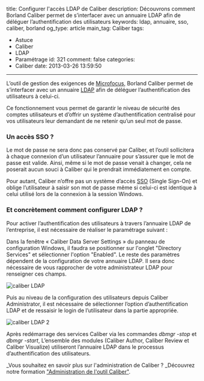 title: Configurer l'accès LDAP de Caliber
description: Découvrons comment Borland Caliber permet de s’interfacer avec un annuaire LDAP afin de déléguer l’authentification des utilisateurs
keywords: ldap, annuaire, sso, caliber, borland
og_type: article
main_tag: Caliber
tags:
  - Astuce
  - Caliber
  - LDAP
  - Paramétrage
id: 321
comment: false
categories:
  - Caliber
date: 2013-03-26 13:59:50
---

L’outil de gestion des exigences de [Microfocus](http://www.microfocus.fr "Site de Microfocus France"), Borland Caliber permet de s’interfacer avec un annuaire [LDAP](http://fr.wikipedia.org/wiki/Lightweight_Directory_Access_Protocol "Qu") afin de déléguer l’authentification des utilisateurs à celui-ci.

Ce fonctionnement vous permet de garantir le niveau de sécurité des comptes utilisateurs et d’offrir un système d’authentification centralisé pour vos utilisateurs leur demandant de ne retenir qu’un seul mot de passe.
<!-- more -->
### Un accès SSO ?

Le mot de passe ne sera donc pas conservé par Caliber, et l’outil sollicitera à chaque connexion d’un utilisateur l’annuaire pour s’assurer que le mot de passe est valide. Ainsi, même si le mot de passe venait à changer, cela ne poserait aucun souci à Caliber qui le prendrait immédiatement en compte.

Pour autant, Caliber n’offre pas un système d’accès [SSO](http://fr.wikipedia.org/wiki/Sso "Qu") (Single Sign-On) et oblige l’utilisateur à saisir son mot de passe même si celui-ci est identique à celui utilisé lors de la connexion à la session Windows.

### Et concrètement comment configurer LDAP ?

Pour activer l’authentification des utilisateurs à travers l’annuaire LDAP de l’entreprise, il est nécessaire de réaliser le paramétrage suivant :

Dans la fenêtre « Caliber Data Server Settings » du panneau de configuration Windows, il faudra se positionner sur l'onglet "Directory Services" et sélectionner l'option "Enabled". Le reste des paramètres dépendent de la configuration de votre annuaire LDAP. Il sera donc nécessaire de vous rapprocher de votre administrateur LDAP pour renseigner ces champs.

![caliber LDAP](/blog/wp-content/uploads/2013/03/caliber_ldap1-300x206.png)

Puis au niveau de la configuration des utilisateurs depuis Caliber Administrator, il est nécessaire de sélectionner l’option d’authentification LDAP et de ressaisir le login de l’utilisateur dans la partie appropriée.

![caliber LDAP 2](/blog/wp-content/uploads/2013/03/caliber_ldap2-300x204.png)

Après redémarrage des services Caliber via les commandes _dbmgr -stop_ et _dbmgr -start_, L’ensemble des modules (Caliber Author, Caliber Review et Caliber Visualize) utiliseront l’annuaire LDAP dans le processus d’authentification des utilisateurs.

_Vous souhaitez en savoir plus sur l'administration de Caliber ? _Découvrez notre formation ["Administration de l'outil Caliber"](//fr/training/caliber_administrator "Programme de formation Administrateur").